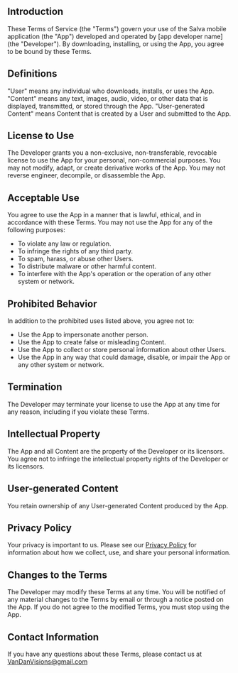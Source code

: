 ## Introduction
These Terms of Service (the "Terms") govern your use of the Salva mobile application (the "App") developed and operated by [app developer name] (the "Developer"). By downloading, installing, or using the App, you agree to be bound by these Terms.

## Definitions
"User" means any individual who downloads, installs, or uses the App.
"Content" means any text, images, audio, video, or other data that is displayed, transmitted, or stored through the App.
"User-generated Content" means Content that is created by a User and submitted to the App.

## License to Use
The Developer grants you a non-exclusive, non-transferable, revocable license to use the App for your personal, non-commercial purposes. You may not modify, adapt, or create derivative works of the App. You may not reverse engineer, decompile, or disassemble the App.

## Acceptable Use
You agree to use the App in a manner that is lawful, ethical, and in accordance with these Terms. You may not use the App for any of the following purposes:
- To violate any law or regulation.
- To infringe the rights of any third party.
- To spam, harass, or abuse other Users.
- To distribute malware or other harmful content.
- To interfere with the App's operation or the operation of any other system or network.

## Prohibited Behavior
In addition to the prohibited uses listed above, you agree not to:
- Use the App to impersonate another person.
- Use the App to create false or misleading Content.
- Use the App to collect or store personal information about other Users.
- Use the App in any way that could damage, disable, or impair the App or any other system or network.

## Termination
The Developer may terminate your license to use the App at any time for any reason, including if you violate these Terms.

## Intellectual Property
The App and all Content are the property of the Developer or its licensors. You agree not to infringe the intellectual property rights of the Developer or its licensors.

## User-generated Content
You retain ownership of any User-generated Content produced by the App.

## Privacy Policy
Your privacy is important to us. Please see our [Privacy Policy](https://github.com/DanTheMan9889/VanDan-Visions/blob/main/salva-privacy-policy.md) for information about how we collect, use, and share your personal information.

## Changes to the Terms
The Developer may modify these Terms at any time. You will be notified of any material changes to the Terms by email or through a notice posted on the App. If you do not agree to the modified Terms, you must stop using the App.

## Contact Information
If you have any questions about these Terms, please contact us at VanDanVisions@gmail.com
